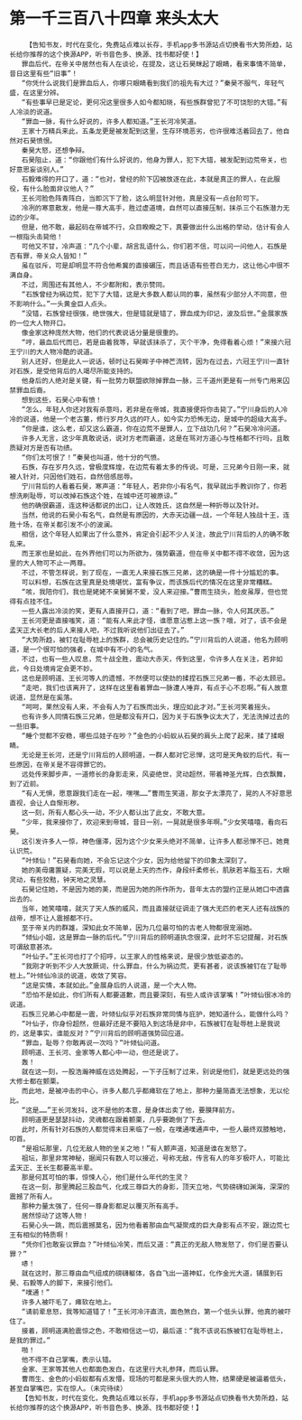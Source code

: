 # 第一千三百八十四章 来头太大
        【告知书友，时代在变化，免费站点难以长存，手机app多书源站点切换看书大势所趋，站长给你推荐的这个换源APP，听书音色多、换源、找书都好使！】
       罪血后代，在帝关中居然也有人在谈论，在提及，这让石昊眯起了眼睛，看来事情不简单，昔日这里有些“旧事”！
       “你凭什么说我们是罪血后人，你哪只眼睛看到我们的祖先有大过？”秦昊不服气，年轻气盛，在这里分辨。
       “有些事早已是定论，更何况这里很多人如今都知晓，有些族群曾犯了不可饶恕的大错。”有人冷淡的说道。
       “罪血一脉，有什么好说的，许多人都知道。”王长河冷笑道。
       王家十万精兵来此，五条龙更是被发配到这里，生存环境恶劣，也许很难活着回去了，他自然对石昊愤恨。
       秦昊大怒，还想争辩。
       石昊阻止，道：“你跟他们有什么好说的，他身为罪人，犯下大错，被发配到边荒帝关，也好意思妄谈别人。”
       石毅难得的开口了，道：“也对，曾经的阶下囚被放逐在此，本就是真正的罪人，在此服役，有什么脸面非议他人？”
       王长河脸色阵青阵白，当即沉下了脸，这么明显针对他，真是没有一点台阶可下。
       冷冽的寒意散发，他是一尊大高手，胜过虚道境，自然可以直接压制，抹杀三个石族潜力无边的少年。
       但是，他不敢，最起码在帝城不行，众目睽睽之下，真要做出什么出格的举动，估计有会人一根指头击毙他！
       可他又不甘，冷声道：“几个小辈，胡言乱语什么，你们若不信，可以问一问他人，石族是否有罪，帝关众人皆知！”
       虽在驳斥，可是却明显不符合他希冀的直接碾压，而且话语有些苍白无力，这让他心中很不满自身。
       不过，周围还有其他人，不少都附和，表示赞同。
       “石族曾经为祸边荒，犯下了大错，这是大多数人都认同的事，虽然有少部分人不同意，但不影响什么。”一头黄金巨人点头。
       “没错，石族曾经很强，绝世强大，但是错就是错了，罪血成为印记，波及后世。”金展家族的一位大人物开口。
       像金家这种庞然大物，他们的代表说话分量是很重的。
       “哼，最血后代而已，若是由着我等，早就该抹杀了，灭个干净，免得看着心烦！”来接六冠王宁川的大人物冷酷的说道。
       别人还好，但是此人一说话，顿时让石昊眸子中神芒流转，因为在过去，六冠王宁川一直针对石族，是受他背后的人竭尽所能支持的。
       他身后的人绝对是关键，有一批势力联盟欲除掉罪血一脉，三千道州更是有一州专门用来囚禁罪血后裔。
       想到这些，石昊心中有愤！
       “怎么，年轻人你还对我有杀意吗，若非是在帝城，我直接便将你击毙了。”宁川身后的人冷冷的说道，他是一个老古董，修行岁月久远的吓人，如今实力恐怖无边，是城中的超级大高手。
       “你是谁，这么老，却又这么霸道，你在边荒不是罪人，立下战功几何？”石昊冷冷问道。
       许多人无言，这少年真敢说话，说对方老而霸道，这是在骂对方道心与性格都不行吗，且敢质疑对方是否有功绩。
       “你们太可恨了！”秦昊也叫道，他十分的气愤。
       石族，存在岁月久远，曾极度辉煌，在边荒有着太多的传说。可是，三兄弟今日刚一来，就被人针对，只因他们姓石，自然倍感屈辱。
       宁川背后的人看着石昊，寒声道：“年轻人，若非你小有名气，我早就出手教训你了，你若想洗刷耻辱，可以改掉石族这个姓，在城中还可被原谅。”
       他的确很霸道，连这种话都说的出口，让人改姓氏，这自然是一种折辱以及针对。
       当然，他说的石昊小有名气，自然是有原因的，大赤天边疆一战，一个年轻人独战十王，连胜十场，在帝关都引发不小的波澜。
       相信，这个年轻人如果出了什么意外，肯定会引起不少人关注，故此宁川背后的人的确不敢乱来。
       而王家也是如此，在外界他们可以为所欲为，强势霸道，但在帝关中都不得不收敛，因为这里的大人物可不止一两尊。
       不过，不管怎样说，到了现在，一直无人来接石族三兄弟，这的确是一件十分尴尬的事。
       可以料想，石族在这里真是处境堪忧，富有争议，而该族后代的情况在这里非常糟糕。
       “咳，我陪你们，我也是姥姥不亲舅舅不爱，没人来迎接。”曹雨生挠头，脸皮虽厚，但也觉得有点挂不住。
       一些人露出冷淡的笑，更有人直接开口，道：“看到了吧，罪血一脉，令人何其厌恶。”
       王长河更是直接嗤笑，道：“能有人来此才怪，谁愿意沾惹上这一族？哦，对了，该不会是孟天正大长老的后人来接人吧，不过我听说他们出征去了。”
       “大势所趋，被钉在耻辱桩上的族群，总会被历史记住的。”宁川背后的人说道，他名为顾明道，是一个很可怕的强者，在城中有不小的名气。
       不过，也有一些人叹息，荒十战全胜，震动大赤天，传到这里，令许多人在关注，若非如此，今日处境肯定会更不妙。
       这也是顾明道、王长河等人的遗憾，不然便可以使劲的揉捏石族三兄弟一番，不必太顾忌。
       “走吧，我们也该离开了，这样在这里看着罪血一脉遭人唾弃，有点于心不忍啊。”有人故意说道，显然是在奚落。
       “呵呵，果然没有人来，不会有人为了石族而出头，理应如此才对。”王长河笑着摇头。
       也有许多人同情石族三兄弟，但是都没有开口，因为关于石族争议太大了，无法洗掉过去的一些旧事。
       “睡个觉都不安稳，哪些瓜娃子在吵？”金色的小蚂蚁从石昊的肩头上爬了起来，揉了揉眼睛。
       无论是王长河，还是宁川背后的人顾明道，一群人都对它忌惮，这可是天角蚁的后代，有一些原因，在帝关是不容得罪它的。
       远处传来脚步声，一道修长的身影走来，风姿绝世，灵动超然，带着神圣光辉，白衣飘舞，到了近前。
       “有人无惧，愿意跟我们走在一起，嘿嘿……”曹雨生笑道，那女子太漂亮了，晃的人不好意思直视，会让人自惭形秽。
       这一刻，所有人都心头一动，不少人都认出了此女，不敢大意。
       “少年，我来接你了，欢迎来到帝城，昔日一别，一晃就是很多年啊。”少女笑嘻嘻，看向石昊。
       这引发许多人一惊，神色僵滞，因为这个少女来头绝对不简单，让许多人都忌惮不已，她竟认识荒。
       “叶倾仙！”石昊看向她，不会忘记这个少女，因为给他留下的印象太深刻了。
       她的美毋庸置疑，完美无瑕，可以说是上天的杰作，身段纤柔修长，肌肤若羊脂玉石，大眼灵动，有些狡黠，钟天地之灵慧。
       石昊记住她，不是因为她的美，而是因为她的所作所为，昔年太古的盟约正是从她口中透露出去的。
       当年，她笑嘻嘻，就灭了天人族的威风，而且直接就征调走了强大无匹的老天人还有战族的战帝，想不让人震撼都不行。
       至于帝关内的群雄，深知此女不简单，因为几位最可怕的古老人物都很宠溺她。
       “倾仙小姐，这是罪血一脉的后代。”宁川背后的顾明道执念很深，此时不忘记提醒，对石族可谓敌意甚浓。
       “叶仙子。”王长河也打了个招呼，以王家人的性格来说，是很少放低姿态的。
       “我刚才听到不少人大放厥词，什么罪血，什么为祸边荒，更有甚者，说该族被钉在了耻辱桩上。”叶倾仙冷淡的说道，收敛了笑容。
       “这是实情，本就如此。”金展身后的人说道，是一个大人物。
       “恐怕不是如此，你们所有人都要道歉，而且要深刻，有些人或许该掌嘴！”叶倾仙很冰冷的说道。
       石族三兄弟心中都是一震，叶倾仙似乎对石族非常同情与庇护，她知道什么，能做什么吗？
       “叶仙子，你身份超然，但最好还是不要陷入到这场是非中，石族被钉在耻辱桩上是我说的，这是事实，谁能反对？”宁川背后的顾明道强势回应道。
       “罪血，耻辱？你敢再说一次吗？”叶倾仙问道。
       顾明道、王长河、金家等人都心中一动，但还是说了。
       轰！
       就在这一刻，一股浩瀚神威在远处腾起，一下子压制了过来，别说是他们，就是更远处的强大修士都在颤栗。
       而此地，是被冲击的中心，许多人都几乎都瘫软在了地上，那种力量简直无法想象，无以伦比。
       “这是……”王长河发抖，这不是他的本意，是身体出卖了他，要膜拜前方。
       顾明道更是瑟瑟抖动，灵魂都在跟着颤栗，几乎要跪倒了下去。
       此时，所有针对石族的人都觉得末日来临了一般，在噗通噗通声中，一些人最终双膝触地，叩首。
       “是祖坛那里，几位无敌人物的坐关之地！”有人颤声道，知道是谁在发怒了。
       祖坛，那里非常神秘，据闻只有数人可以接近，号称无敌，传言有人的年岁极吓人，可能比孟天正、王长生都要高半辈。
       那是何其可怕的事，惊悚人心，他们是什么年代的生灵？
       在这一刻，那里腾起三股血气，化成三尊巨大的身影，顶天立地，气势磅礴如渊海，深深的震撼了所有人。
       那种力量太强了，任何一尊身影都足以覆灭所有高手。
       居然惊动了这等人物！
       石昊心头一跳，而后震撼莫名，因为他看着那由血气凝聚成的巨大身影有点不安，跟边荒七王有相似的特质啊！
       “凭你们也敢妄议罪血？”叶倾仙冷笑，而后又道：“真正的无敌人物发怒了，你们是否要认罪？”
       哧！
       就在这时，那三尊由血气组成的磅礴躯体，各自飞出一道神虹，化作金光大道，铺展到石昊、石毅等人的脚下，来接引他们。
       “噗通！”
       许多人被吓毛了，瘫软在地上。
       “请前辈息怒，我等知道错了！”王长河冷汗直流，面色煞白，第一个低头认罪，他真的被吓住了。
       接着，顾明道满脸震惊之色，不敢相信这一切，最后道：“我不该说石族被钉在耻辱桩上，是我的罪过。”
       啪！
       他不得不自己掌嘴，表示认错。
       金家、王家等其他人也都面色发白，在这里行大礼参拜，而后认罪。
       曹雨生、金色的小蚂蚁都有点发懵，现场的可都是来头很大的人物，结果硬是被逼着低头，甚至自掌嘴巴，实在惊人。（未完待续）
       【告知书友，时代在变化，免费站点难以长存，手机app多书源站点切换看书大势所趋，站长给你推荐的这个换源APP，听书音色多、换源、找书都好使！】